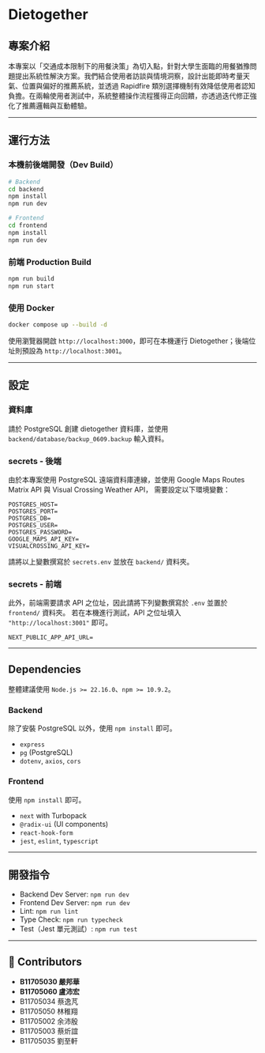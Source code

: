 # Dietogether

## 專案介紹

本專案以「交通成本限制下的用餐決策」為切入點，針對大學生面臨的用餐猶豫問題提出系統性解決方案。我們結合使用者訪談與情境洞察，設計出能即時考量天氣、位置與偏好的推薦系統，並透過 Rapidfire 類別選擇機制有效降低使用者認知負擔。在兩輪使用者測試中，系統整體操作流程獲得正向回饋，亦透過迭代修正強化了推薦邏輯與互動體驗。

---

## 運行方法
### 本機前後端開發（Dev Build）
```bash
# Backend
cd backend
npm install
npm run dev

# Frontend
cd frontend
npm install
npm run dev
```

### 前端 Production Build
```bash
npm run build
npm run start
```

### 使用 Docker
```bash
docker compose up --build -d
```

使用瀏覽器開啟 `http://localhost:3000`，即可在本機運行 Dietogether；後端位址則預設為 `http://localhost:3001`。

---

## 設定
### 資料庫
請於 PostgreSQL 創建 dietogether 資料庫，並使用 `backend/database/backup_0609.backup` 輸入資料。

### secrets - 後端
由於本專案使用 PostgreSQL 遠端資料庫連線，並使用 Google Maps Routes Matrix API 與 Visual Crossing Weather API，
需要設定以下環境變數：

```env
POSTGRES_HOST=
POSTGRES_PORT=
POSTGRES_DB=
POSTGRES_USER=
POSTGRES_PASSWORD=
GOOGLE_MAPS_API_KEY=
VISUALCROSSING_API_KEY=
```
請將以上變數撰寫於 `secrets.env` 並放在 `backend/` 資料夾。

### secrets - 前端
此外，前端需要請求 API 之位址，因此請將下列變數撰寫於 `.env` 並置於 `frontend/` 資料夾。
若在本機進行測試，API 之位址填入 `"http://localhost:3001"` 即可。

```env
NEXT_PUBLIC_APP_API_URL=
```

---

## Dependencies
整體建議使用 `Node.js >= 22.16.0`、`npm >= 10.9.2`。

### Backend
除了安裝 PostgreSQL 以外，使用 `npm install` 即可。
- `express`
- `pg` (PostgreSQL)
- `dotenv`, `axios`, `cors`

### Frontend
使用 `npm install` 即可。
- `next` with Turbopack
- `@radix-ui` (UI components)
- `react-hook-form`
- `jest`, `eslint`, `typescript`

---

## 開發指令
- Backend Dev Server: `npm run dev`
- Frontend Dev Server: `npm run dev`
- Lint: `npm run lint`
- Type Check: `npm run typecheck`
- Test（Jest 單元測試）: `npm run test`

---

## 👥 Contributors

- **B11705030 嚴邦華**
- **B11705060 盧沛宏**
- B11705034 蔡逸芃
- B11705050 林稚翔
- B11705002 余沛殷
- B11705003 蔡炘誼
- B11705035 劉至軒